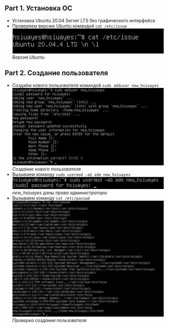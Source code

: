 ## Part 1. Установка ОС
* Установка Ubuntu 20.04 Server LTS без графического интерфейса 
* Проверяем версию Ubuntu командой `cat /etc/issue`<br>
![Версия Ubuntu](src/screen/part1.png)<br>*Версия Ubuntu*

## Part 2. Создание пользователя
* Создаём нового пользователя командой `sudo adduser new_hsiuayes`<br>
![Создание нового пользователя](src/screen/part2.png)<br>*Создание нового пользователя*
* Вызываем команду `sudo usermod -aG adm new_hsiuayes`<br>
![new_hsiuayes даны права администратора](src/screen/part2.1.png)<br>*new_hsiuayes даны права администратора*
* Вызываем команду `cat /etc/passwd` <br>
![Проверка создания пользователя](src/screen/part2.2.png)<br>*Проверка создания пользователя*